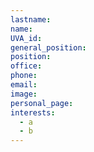```yaml
---
lastname:
name:
UVA_id:
general_position:
position:
office:
phone:
email:
image:
personal_page:
interests:
  - a
  - b
---
```


